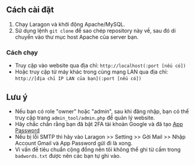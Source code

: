 ## Cách cài đặt

1. Chạy Laragon và khởi động Apache/MySQL.
2. Sử dụng lệnh `git clone` để sao chép repository này về, sau đó di chuyển vào thư mục host Apache của server bạn.

### Cách chạy

- Truy cập vào website qua địa chỉ: `http://localhost(:port [nếu có])`
- Hoặc truy cập từ máy khác trong cùng mạng LAN qua địa chỉ: `http://[địa chỉ IP LAN của bạn](:port [nếu có])`


## Lưu ý
- Nếu bạn có role "owner" hoặc "admin", sau khi đăng nhập, bạn có thể truy cập trang `admin_tool/admin.php` để quản lý website.
- Hãy chắc chắn rằng bạn đã bật 2FA tài khoản Google và đã tạo [App Password](https://myaccount.google.com/apppasswords)
- Nếu bị lỗi SMTP thì hãy vào Laragon >> Setting >> Gởi Mail >> Nhập Account Gmail và App Password gửi đi là xong.
- Vì vấn đề tiêu chuẩn cộng đồng nên tôi không thể ghi từ cấm trong `badwords.txt` được nên các bạn tự ghi vào.

